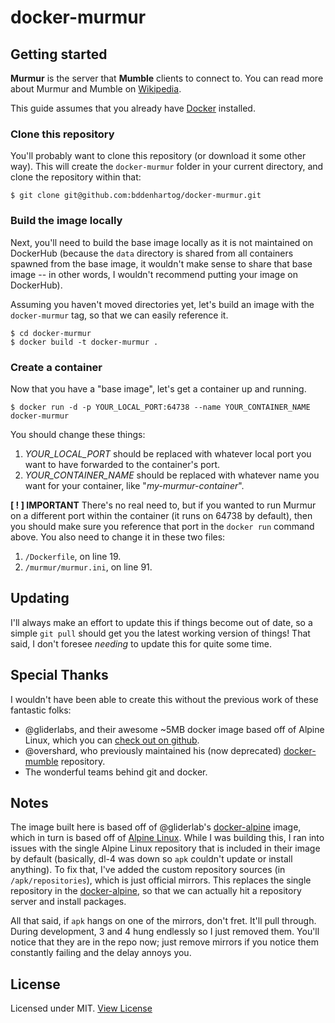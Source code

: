 # docker-murmur

## Getting started

__Murmur__ is the server that __Mumble__ clients to connect to. You can read more about Murmur and Mumble on [Wikipedia][wikipedia-mumble].

This guide assumes that you already have [Docker][docker] installed.

### Clone this repository
You'll probably want to clone this repository (or download it some other way). This will create the `docker-murmur` folder in your current directory, and clone the repository within that:

    $ git clone git@github.com:bddenhartog/docker-murmur.git

### Build the image locally
Next, you'll need to build the base image locally as it is not maintained on DockerHub (because the `data` directory is shared from all containers spawned from the base image, it wouldn't make sense to share that base image -- in other words, I wouldn't recommend putting your image on DockerHub).

Assuming you haven't moved directories yet, let's build an image with the `docker-murmur` tag, so that we can easily reference it.

    $ cd docker-murmur
    $ docker build -t docker-murmur .

### Create a container
Now that you have a "base image", let's get a container up and running.

    $ docker run -d -p YOUR_LOCAL_PORT:64738 --name YOUR_CONTAINER_NAME docker-murmur

You should change these things:

1. *YOUR_LOCAL_PORT* should be replaced with whatever local port you want to have forwarded to the container's port.
2. *YOUR_CONTAINER_NAME* should be replaced with whatever name you want for your container, like "_my-murmur-container_".

**[ ! ] IMPORTANT**
There's no real need to, but if you wanted to run Murmur on a different port within the container (it runs on 64738 by default), then you should make sure you reference that port in the `docker run` command above. You also need to change it in these two files:

1. `/Dockerfile`, on line 19.
2. `/murmur/murmur.ini`, on line 91.

## Updating
I'll always make an effort to update this if things become out of date, so a simple `git pull` should get you the latest working version of things! That said, I don't foresee *needing* to update this for quite some time.

## Special Thanks
I wouldn't have been able to create this without the previous work of these fantastic folks:

- @gliderlabs, and their awesome ~5MB docker image based off of Alpine Linux, which you can [check out on github][gliderlabs/docker-alpine].
- @overshard, who previously maintained his (now deprecated) [docker-mumble][docker-mumble] repository.
- The wonderful teams behind git and docker.

## Notes
The image built here is based off of @gliderlab's [docker-alpine][gliderlabs/docker-alpine] image, which in turn is based off of [Alpine Linux][alpine-linux]. While I was building this, I ran into issues with the single Alpine Linux repository that is included in their image by default (basically, dl-4 was down so `apk` couldn't update or install anything). To fix that, I've added the custom repository sources (in `/apk/repositories`), which is just official mirrors. This replaces the single repository in the [docker-alpine][gliderlabs/docker-alpine], so that we can actually hit a repository server and install packages.

All that said, if `apk` hangs on one of the mirrors, don't fret. It'll pull through. During development, 3 and 4 hung endlessly so I just removed them. You'll notice that they are in the repo now; just remove mirrors if you notice them constantly failing and the delay annoys you.

## License
Licensed under MIT. [View License][license]

[wikipedia-mumble]: https://en.wikipedia.org/wiki/Mumble_(software) "Mumble on Wikipedia"
[docker]: https://www.docker.com/ "Docker"
[gliderlabs]: https://github.com/gliderlabs "Glider Labs"
[gliderlabs/docker-alpine]: https://github.com/gliderlabs/docker-alpine "gliderlabs/docker-alpine"
[docker-mumble]: https://github.com/overshared/docker-mumble "overshared/docker-mumble"
[alpine-linux]: http://alpinelinux.org/ "Alpine Linux"
[license]: https://github.com/bddenhartog/docker-murmur/blob/master/LICENSE.md "View License"
